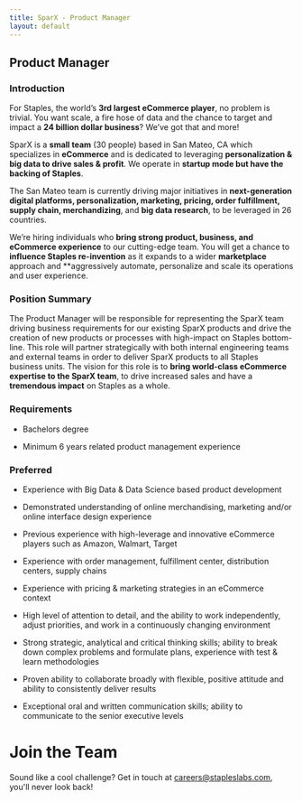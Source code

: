 ```yaml
---
title: SparX - Product Manager
layout: default
---
```


##  Product Manager

### Introduction

For Staples, the world’s **3rd largest eCommerce player**, no problem
is trivial. You want scale, a fire hose of data and the chance to
target and impact a **24 billion dollar business**?  We’ve got that
and more!

SparX is a **small team** (30 people) based in San Mateo, CA which
specializes in **eCommerce** and is dedicated to leveraging
**personalization & big data to drive sales & profit**.  We operate in
**startup mode but have the backing of Staples**.

The San Mateo team is currently driving major initiatives in
**next-generation digital platforms, personalization, marketing,
pricing, order fulfillment, supply chain, merchandizing**, and **big
data research**, to be leveraged in 26 countries.

We’re hiring individuals who **bring strong product, business, and
eCommerce experience** to our cutting-edge team. You will get a chance
to **influence Staples re-invention** as it expands to a wider
**marketplace** approach and **aggressively automate, personalize and
scale its operations and user experience.

### Position Summary

The Product Manager will be responsible for representing the SparX
team driving business requirements for our existing SparX products and
drive the creation of new products or processes with high-impact on
Staples bottom-line. This role will partner strategically with both
internal engineering teams and external teams in order to deliver
SparX products to all Staples business units.  The vision for this
role is to **bring world-class eCommerce expertise to the SparX
team**, to drive increased sales and have a **tremendous impact** on
Staples as a whole.

### Requirements

* Bachelors degree

* Minimum 6 years related product management experience

### Preferred

* Experience with Big Data & Data Science based product development

* Demonstrated understanding of online merchandising, marketing and/or
  online interface design experience

* Previous experience with high-leverage and innovative eCommerce
  players such as Amazon, Walmart, Target

* Experience with order management, fulfillment center, distribution
  centers, supply chains

* Experience with pricing & marketing strategies in an eCommerce context

* High level of attention to detail, and the ability to work
  independently, adjust priorities, and work in a continuously
  changing environment

* Strong strategic, analytical and critical thinking skills; ability
  to break down complex problems and formulate plans, experience with
  test & learn methodologies

* Proven ability to collaborate broadly with flexible, positive
  attitude and ability to consistently deliver results

* Exceptional oral and written communication skills; ability to
  communicate to the senior executive levels

# Join the Team

Sound like a cool challenge? Get in touch at
[careers@stapleslabs.com](mailto:careers@stapleslabs.com), you'll
never look back!
